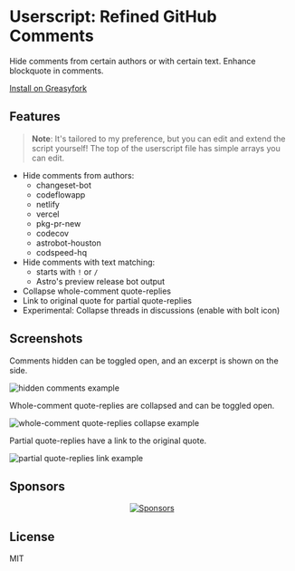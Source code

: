 # Userscript: Refined GitHub Comments

Hide comments from certain authors or with certain text. Enhance blockquote in comments.

[Install on Greasyfork](https://greasyfork.org/en/scripts/465056-refined-github-comments)

## Features

> **Note**: It's tailored to my preference, but you can edit and extend the script yourself! The top of the userscript file has simple arrays you can edit.

- Hide comments from authors:
  - changeset-bot
  - codeflowapp
  - netlify
  - vercel
  - pkg-pr-new
  - codecov
  - astrobot-houston
  - codspeed-hq
- Hide comments with text matching:
  - starts with `!` or `/`
  - Astro's preview release bot output
- Collapse whole-comment quote-replies
- Link to original quote for partial quote-replies
- Experimental: Collapse threads in discussions (enable with bolt icon)

## Screenshots

Comments hidden can be toggled open, and an excerpt is shown on the side.

![hidden comments example](https://user-images.githubusercontent.com/34116392/235110127-e1ee1156-49a2-44cc-8270-242542b25026.png)

Whole-comment quote-replies are collapsed and can be toggled open.

![whole-comment quote-replies collapse example](https://user-images.githubusercontent.com/34116392/235412197-671e421a-53ad-4320-b59a-735d799df767.png)

Partial quote-replies have a link to the original quote.

![partial quote-replies link example](https://user-images.githubusercontent.com/34116392/235412242-bead378d-b7f9-4c77-863e-a7128517766a.png)

## Sponsors

<p align="center">
  <a href="https://bjornlu.com/sponsors.svg">
    <img src="https://bjornlu.com/sponsors.svg" alt="Sponsors" />
  </a>
</p>

## License

MIT
